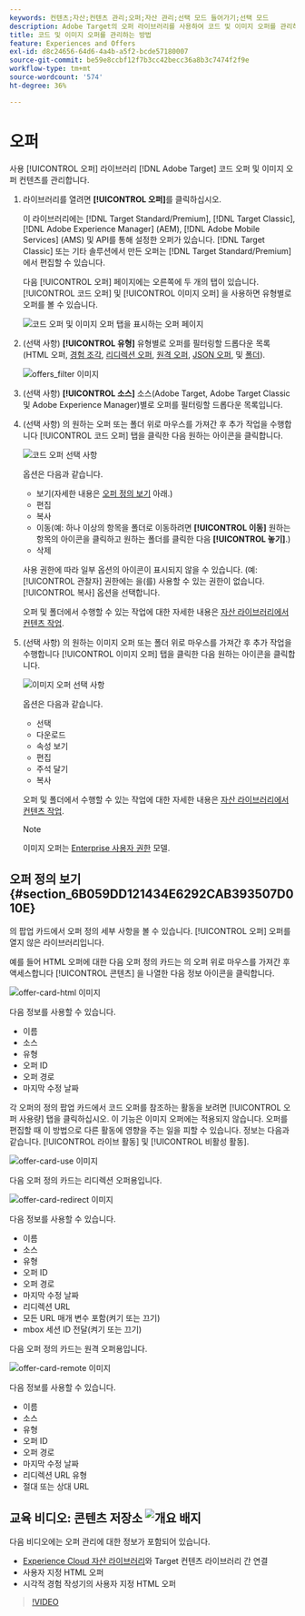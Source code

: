 ```yaml
---
keywords: 컨텐츠;자산;컨텐츠 관리;오퍼;자산 관리;선택 모드 들어가기;선택 모드
description: Adobe Target의 오퍼 라이브러리를 사용하여 코드 및 이미지 오퍼를 관리하는 방법을 알아봅니다.
title: 코드 및 이미지 오퍼를 관리하는 방법
feature: Experiences and Offers
exl-id: d8c24656-64d6-4a4b-a5f2-bcde57180007
source-git-commit: be59e8ccbf12f7b3cc42becc36a8b3c7474f2f9e
workflow-type: tm+mt
source-wordcount: '574'
ht-degree: 36%

---
```


# 오퍼

사용 [!UICONTROL 오퍼] 라이브러리 [!DNL Adobe Target] 코드 오퍼 및 이미지 오퍼 컨텐츠를 관리합니다.

1. 라이브러리를 열려면 **[!UICONTROL 오퍼]**&#x200B;를 클릭하십시오.

   이 라이브러리에는 [!DNL Target Standard/Premium], [!DNL Target Classic], [!DNL Adobe Experience Manager] (AEM), [!DNL Adobe Mobile Services] (AMS) 및 API를 통해 설정한 오퍼가 있습니다. [!DNL Target Classic] 또는 기타 솔루션에서 만든 오퍼는 [!DNL Target Standard/Premium]에서 편집할 수 있습니다.

   다음 [!UICONTROL 오퍼] 페이지에는 오른쪽에 두 개의 탭이 있습니다. [!UICONTROL 코드 오퍼] 및 [!UICONTROL 이미지 오퍼] 을 사용하면 유형별로 오퍼를 볼 수 있습니다.

   ![코드 오퍼 및 이미지 오퍼 탭을 표시하는 오퍼 페이지](/help/main/c-experiences/c-manage-content/assets/offers-page.png)

1. (선택 사항) **[!UICONTROL 유형]** 유형별로 오퍼를 필터링할 드롭다운 목록(HTML 오퍼, [경험 조각](/help/main/c-experiences/c-manage-content/aem-experience-fragments.md), [리디렉션 오퍼](/help/main/c-experiences/c-manage-content/offer-redirect.md), [원격 오퍼](/help/main/c-experiences/c-manage-content/about-remote-offers.md), [JSON 오퍼](/help/main/c-experiences/c-manage-content/create-json-offer.md), 및 [폴더](/help/main/c-experiences/c-manage-content/create-content-folder.md)).

   ![offers_filter 이미지](assets/offers_filter.png)

1. (선택 사항) **[!UICONTROL 소스]** 소스(Adobe Target, Adobe Target Classic 및 Adobe Experience Manager)별로 오퍼를 필터링할 드롭다운 목록입니다.

1. (선택 사항) 의 원하는 오퍼 또는 폴더 위로 마우스를 가져간 후 추가 작업을 수행합니다 [!UICONTROL 코드 오퍼] 탭을 클릭한 다음 원하는 아이콘을 클릭합니다.

   ![코드 오퍼 선택 사항](assets/offer-picker-large.png)

   옵션은 다음과 같습니다.

   * 보기(자세한 내용은 [오퍼 정의 보기](#section_6B059DD121434E6292CAB393507D010E) 아래.)
   * 편집
   * 복사
   * 이동(예: 하나 이상의 항목을 폴더로 이동하려면 **[!UICONTROL 이동]** 원하는 항목의 아이콘을 클릭하고 원하는 폴더를 클릭한 다음 **[!UICONTROL 놓기]**.)
   * 삭제

   사용 권한에 따라 일부 옵션의 아이콘이 표시되지 않을 수 있습니다. (예: [!UICONTROL 관찰자] 권한에는 을(를) 사용할 수 있는 권한이 없습니다. [!UICONTROL 복사] 옵션을 선택합니다.

   오퍼 및 폴더에서 수행할 수 있는 작업에 대한 자세한 내용은 [자산 라이브러리에서 컨텐츠 작업](/help/main/c-experiences/c-manage-content/assets-working.md).

1. (선택 사항) 의 원하는 이미지 오퍼 또는 폴더 위로 마우스를 가져간 후 추가 작업을 수행합니다 [!UICONTROL 이미지 오퍼] 탭을 클릭한 다음 원하는 아이콘을 클릭합니다.

   ![이미지 오퍼 선택 사항](/help/main/c-experiences/c-manage-content/assets/image-offers-icons.png)

   옵션은 다음과 같습니다.

   * 선택
   * 다운로드
   * 속성 보기
   * 편집
   * 주석 달기
   * 복사

   오퍼 및 폴더에서 수행할 수 있는 작업에 대한 자세한 내용은 [자산 라이브러리에서 컨텐츠 작업](/help/main/c-experiences/c-manage-content/assets-working.md).

   >[!NOTE]
   >
   >이미지 오퍼는 [Enterprise 사용자 권한](/help/main/administrating-target/c-user-management/property-channel/property-channel.md) 모델.


## 오퍼 정의 보기 {#section_6B059DD121434E6292CAB393507D010E}

의 팝업 카드에서 오퍼 정의 세부 사항을 볼 수 있습니다. [!UICONTROL 오퍼] 오퍼를 열지 않은 라이브러리입니다.

예를 들어 HTML 오퍼에 대한 다음 오퍼 정의 카드는 의 오퍼 위로 마우스를 가져간 후 액세스합니다 [!UICONTROL 콘텐츠] 을 나열한 다음 정보 아이콘을 클릭합니다.

![offer-card-html 이미지](assets/offer-card-html.png)

다음 정보를 사용할 수 있습니다.

* 이름
* 소스
* 유형
* 오퍼 ID
* 오퍼 경로
* 마지막 수정 날짜

각 오퍼의 정의 팝업 카드에서 코드 오퍼를 참조하는 활동을 보려면 [!UICONTROL 오퍼 사용량] 탭을 클릭하십시오. 이 기능은 이미지 오퍼에는 적용되지 않습니다. 오퍼를 편집할 때 이 방법으로 다른 활동에 영향을 주는 일을 피할 수 있습니다. 정보는 다음과 같습니다. [!UICONTROL 라이브 활동] 및 [!UICONTROL 비활성 활동].

![offer-card-use 이미지](assets/offer-card-usage.png)

다음 오퍼 정의 카드는 리디렉션 오퍼용입니다.

![offer-card-redirect 이미지](assets/offer-card-redirect.png)

다음 정보를 사용할 수 있습니다.

* 이름
* 소스
* 유형
* 오퍼 ID
* 오퍼 경로
* 마지막 수정 날짜
* 리디렉션 URL
* 모든 URL 매개 변수 포함(켜기 또는 끄기)
* mbox 세션 ID 전달(켜기 또는 끄기)

다음 오퍼 정의 카드는 원격 오퍼용입니다.

![offer-card-remote 이미지](assets/offer-card-remote.png)

다음 정보를 사용할 수 있습니다.

* 이름
* 소스
* 유형
* 오퍼 ID
* 오퍼 경로
* 마지막 수정 날짜
* 리디렉션 URL 유형
* 절대 또는 상대 URL

## 교육 비디오: 콘텐츠 저장소 ![개요 배지](/help/main/assets/overview.png)

다음 비디오에는 오퍼 관리에 대한 정보가 포함되어 있습니다.

* [Experience Cloud 자산 라이브러리](https://experienceleague.adobe.com/docs/core-services/interface/assets/creative-cloud.html)와 Target 컨텐츠 라이브러리 간 연결
* 사용자 지정 HTML 오퍼
* 시각적 경험 작성기의 사용자 지정 HTML 오퍼

>[!VIDEO](https://video.tv.adobe.com/v/17387)

